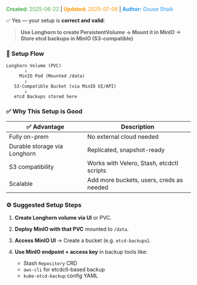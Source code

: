 <span style="color:#4caf50;"><b>Created:</b> 2025-06-22</span> | <span style="color:#ff9800;"><b>Updated:</b> 2025-07-06</span> | <span style="color:#2196f3;"><b>Author:</b> Gouse Shaik</span>

✅ Yes — your setup is **correct and valid**:

> **Use Longhorn to create PersistentVolume → Mount it in MinIO → Store etcd backups in MinIO (S3-compatible)**

### 🔁 Setup Flow
```text
Longhorn Volume (PVC)
       ↓
     MinIO Pod (Mounted /data)
       ↓
   S3-Compatible Bucket (via MinIO UI/API)
       ↓
   etcd Backups stored here
```

### ✅ Why This Setup is Good

|✅ Advantage|Description|
|---|---|
|Fully on-prem|No external cloud needed|
|Durable storage via Longhorn|Replicated, snapshot-ready|
|S3 compatibility|Works with Velero, Stash, etcdctl scripts|
|Scalable|Add more buckets, users, creds as needed|
### ⚙️ Suggested Setup Steps

1. **Create Longhorn volume via UI** or PVC.
2. **Deploy MinIO with that PVC** mounted to `/data`.
3. **Access MinIO UI** → Create a bucket (e.g. `etcd-backups`).
4. **Use MinIO endpoint + access key** in backup tools like:
    
    - Stash `Repository` CRD
    - `aws-cli` for etcdctl-based backup
    - `kube-etcd-backup` config YAML